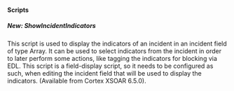 
#### Scripts
##### New: ShowIncidentIndicators
This script is used to display the indicators of an incident in an incident field of type Array. It can be used to select indicators from the incident in order to later perform some actions, like tagging the indicators for blocking via EDL.
This script is a field-display script, so it needs to be configured as such, when editing the incident field that will be used to display the indicators. (Available from Cortex XSOAR 6.5.0).
